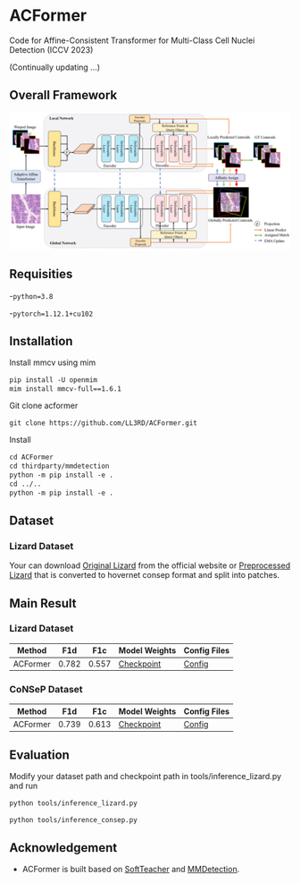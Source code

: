 # ACFormer
Code for Affine-Consistent Transformer for Multi-Class Cell Nuclei Detection (ICCV 2023)

(Continually updating ...)

## Overall Framework
![](./resources/framework.jpg)
## Requisities
-`python=3.8`

-`pytorch=1.12.1+cu102`


## Installation
Install mmcv using mim
```
pip install -U openmim
mim install mmcv-full==1.6.1
```
Git clone acformer
```
git clone https://github.com/LL3RD/ACFormer.git
```
Install
```
cd ACFormer
cd thirdparty/mmdetection 
python -m pip install -e .
cd ../.. 
python -m pip install -e .
```
## Dataset
### Lizard Dataset
Your can download [Original Lizard](https://warwick.ac.uk/fac/cross_fac/tia/data/lizard) from the official website or [Preprocessed Lizard](https://drive.google.com/file/d/1Rsr0rlKOHi7mqKBrmV3yOvXcF6g6BCY1/view?usp=sharing) that is converted to hovernet consep format and split into patches.


## Main Result
### Lizard Dataset
| Method | F1d | F1c | Model Weights |Config Files|
| ---- | -----| ----- |----|----|
| ACFormer | 0.782 | 0.557 | [Checkpoint](https://drive.google.com/file/d/12FyfAQf5VU2poXvqE_FmrB2HL6VDCldj/view?usp=sharing)|[Config](https://drive.google.com/file/d/14scJog5GjZc-n-Uwn4sIAJcaO2tokxA-/view?usp=sharing)|

### CoNSeP Dataset
| Method | F1d | F1c | Model Weights  |Config Files|
| ---- | -----| ----- |----------------|----|
| ACFormer | 0.739 | 0.613 | [Checkpoint](https://drive.google.com/file/d/1HHaVTvqVjh80mlQsBCdTEgqhRiCSHEIj/view?usp=sharing) |[Config](https://drive.google.com/file/d/1KyVHbeiSE4GOSFOE08d-XdeAB3-sftRr/view?usp=sharing)|

## Evaluation
Modify your dataset path and checkpoint path in tools/inference_lizard.py and run
```
python tools/inference_lizard.py
```

```
python tools/inference_consep.py
```

## Acknowledgement
- ACFormer is built based on [SoftTeacher](https://github.com/microsoft/SoftTeacher) and [MMDetection](https://github.com/open-mmlab/mmdetection).
